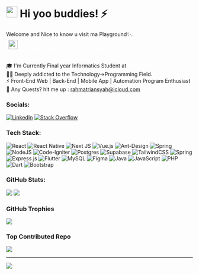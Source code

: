 <!--
<div style="background:#f2801f;display:inline-block;padding:6px 6px;border-radius:8px;">
<div style="display: flex;" >
    <img src="https://upload.wikimedia.org/wikipedia/commons/6/64/Logo_of_Bank_BTPN.svg" width="25" style="margin-right:6px;background:white;padding:0 6px;border-radius:4px;">
  
<a href="https://www.btpnsyariah.com" style="text-decoration:none;color:white;line-height:200%" >an Ex <b>Back-End</b> Intern at BTPN Sharia</a>
    </div>
    </div>
      -->

    
<h1><img src="https://emojis.slackmojis.com/emojis/images/1531849430/4246/blob-sunglasses.gif?1531849430" width="30"/> Hi yoo buddies! ⚡</h1>
Welcome and Nice to know u visit ma Playground✨.  

<!-- [![spotify-github-profile](https://spotify-github-profile.vercel.app/api/view?uid=z1iyxpyysoqbup2cch0mbu5el&cover_image=true&theme=natemoo-re&bar_color=ff5233&bar_color_cover=false)](https://github.com/kittinan/spotify-github-profile) -->

<!--
[![Me's GitHub stats](https://github-readme-stats.vercel.app/api?username=rahmatrians&theme=github_dark)](https://github.com/rahmatrians/github-readme-stats)
-->

<!--
**rahmatrians/rahmatrians** is a ✨ _special_ ✨ repository because its `README.md` (this file) appears on your GitHub profile.

Here are some ideas to get you started:
-->
<div style="display: flex;margin-top: 6px;" >
    <img src="https://upload.wikimedia.org/wikipedia/commons/6/64/Logo_of_Bank_BTPN.svg" width="25" style="margin-right:6px;background:white;padding:0 6px;border-radius:4px;">

<a href="https://www.btpnsyariah.com" style="text-decoration:none;color:white;line-height:200%" >an Ex <b>Back-End</b> Intern at BTPN Sharia</a>
</div

🎓 I'm Currently Final year Informatics Student at <a target="_BLANK" href="https://www.mercubuana.ac.id/id" style="text-decoration:none;color:white;line-height:200%" >Mercu Buana University</a><br>
🧑‍💻 Deeply addicted to the Technology->Programming Field.<br>
⚡ Front-End Web | Back-End | Mobile App | Automation Program Enthusiast<br>
💬 Any Quests? hit me up : <a href="https://www.btpnsyariah.com" style="text-decoration:none;color:white;line-height:200%" >rahmatriansyah@icloud.com</a><br>

### Socials:
[![LinkedIn](https://img.shields.io/badge/LinkedIn-%230077B5.svg?logo=linkedin&logoColor=white)](https://linkedin.com/in/rahmatrians) [![Stack Overflow](https://img.shields.io/badge/-Stackoverflow-FE7A16?logo=stack-overflow&logoColor=white)](https://stackoverflow.com/users/14714828) 

### Tech Stack:
![React](https://img.shields.io/badge/react-%2320232a.svg?style=for-the-badge&logo=react&logoColor=%2361DAFB) ![React Native](https://img.shields.io/badge/react_native-%2320232a.svg?style=for-the-badge&logo=react&logoColor=%2361DAFB) ![Next JS](https://img.shields.io/badge/Next-black?style=for-the-badge&logo=next.js&logoColor=white) ![Vue.js](https://img.shields.io/badge/vuejs-%2335495e.svg?style=for-the-badge&logo=vuedotjs&logoColor=%234FC08D) ![Ant-Design](https://img.shields.io/badge/-AntDesign-%230170FE?style=for-the-badge&logo=ant-design&logoColor=white) ![Spring](https://img.shields.io/badge/spring-%236DB33F.svg?style=for-the-badge&logo=spring&logoColor=white) ![NodeJS](https://img.shields.io/badge/node.js-6DA55F?style=for-the-badge&logo=node.js&logoColor=white) ![Code-Igniter](https://img.shields.io/badge/CodeIgniter-%23EF4223.svg?style=for-the-badge&logo=codeIgniter&logoColor=white) ![Postgres](https://img.shields.io/badge/postgres-%23316192.svg?style=for-the-badge&logo=postgresql&logoColor=white) 	![Supabase](https://img.shields.io/badge/Supabase-3ECF8E?style=for-the-badge&logo=supabase&logoColor=white) ![TailwindCSS](https://img.shields.io/badge/tailwindcss-%2338B2AC.svg?style=for-the-badge&logo=tailwind-css&logoColor=white) ![Spring](https://img.shields.io/badge/spring-%236DB33F.svg?style=for-the-badge&logo=spring&logoColor=white) ![Express.js](https://img.shields.io/badge/express.js-%23404d59.svg?style=for-the-badge&logo=express&logoColor=%2361DAFB) ![Flutter](https://img.shields.io/badge/Flutter-%2302569B.svg?style=for-the-badge&logo=Flutter&logoColor=white) ![MySQL](https://img.shields.io/badge/mysql-%2300f.svg?style=for-the-badge&logo=mysql&logoColor=white) 	![Figma](https://img.shields.io/badge/figma-%23F24E1E.svg?style=for-the-badge&logo=figma&logoColor=white) ![Java](https://img.shields.io/badge/java-%23ED8B00.svg?style=for-the-badge&logo=java&logoColor=white) ![JavaScript](https://img.shields.io/badge/javascript-%23323330.svg?style=for-the-badge&logo=javascript&logoColor=%23F7DF1E) ![PHP](https://img.shields.io/badge/php-%23777BB4.svg?style=for-the-badge&logo=php&logoColor=white) ![Dart](https://img.shields.io/badge/dart-%230175C2.svg?style=for-the-badge&logo=dart&logoColor=white) ![Bootstrap](https://img.shields.io/badge/bootstrap-%23563D7C.svg?style=for-the-badge&logo=bootstrap&logoColor=white)
### GitHub Stats:
<!--
![](https://github-readme-stats.vercel.app/api?username=rahmatrians&theme=nord&hide_border=false&include_all_commits=true&count_private=true)<br/>
-->

![](https://github-readme-streak-stats.herokuapp.com/?user=rahmatrians&theme=nord&hide_border=false) 
![](https://github-readme-stats.vercel.app/api/top-langs/?username=rahmatrians&theme=nord&hide_border=false&include_all_commits=true&count_private=true&layout=compact)



### GitHub Trophies
![](https://github-profile-trophy.vercel.app/?username=rahmatrians&theme=nord&no-frame=false&no-bg=true&margin-w=4)

### Top Contributed Repo
![](https://github-contributor-stats.vercel.app/api?username=rahmatrians&limit=5&theme=nord&combine_all_yearly_contributions=true)


---
[![](https://visitcount.itsvg.in/api?id=rahmatrians&icon=8&color=6)](https://visitcount.itsvg.in)

<!-- Proudly created with GPRM ( https://gprm.itsvg.in ) -->

